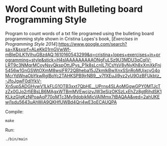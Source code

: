 # Word Count with Bulleting board Programming Style

Program to count words of a txt file programed using the bulleting board programming style shown in Cristina Lopes's book, [*Exercises in Programming Style 2014*]:https://www.google.com/search?sa=X&sxsrf=ALeKk01rnGVwWf-mBIeDiLK1VlhuGBzdAQ:1610160543299&q=cristina+lopes+exercises+in+programming+style&stick=H4sIAAAAAAAAAONgFuLSz9U3MDU3qCqIV-LRT9c3NMqrMCoyNsvQkspOttJPys_P1k8sLcnIL7ICsYsV8vNyKh8xXmXkFnj5456w1GnGSWtOXmM8wsiFR72QBheba15JZkmlkBwXnxSSnRoMUjxcyG4oMcrYdWnaObYkwRglBoYc2TAHKSPB9jrNB9__v7fXEuJi9yz2yU9OzBFUkbtz_-JfoJgwF0dIYkV-Xn5upSADGHywV1LkFLG1OTB3xxt7QbHE__UPrns4SLAoMGgwGPY0MTJcTzZx0GJo2rfiEBsLB6MAgxWTBmMVEwcjzyJW3eSizOKSzLxEhZz8gtRihdSK1KLkzGIgKzNPoaAoP70oMTc3My9dobikMicVAIMmx7tBAQAA&ved=2ahUKEwj1sdu5643uAhWiA9QKHfUWBd4Qri4wE3oECAUQPA

Compile:

    make
       
Run:
    
    ./bin/main
